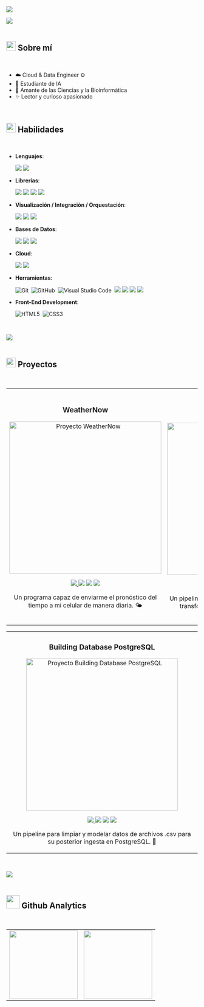 <img src="https://drive.google.com/uc?export=download&id=1v0qrkXBlXkpIcgkwmtTXI6tamuuWN4Ov">

<img src="https://user-images.githubusercontent.com/73097560/115834477-dbab4500-a447-11eb-908a-139a6edaec5c.gif"><br><br>

## <picture><img src="https://media2.giphy.com/media/QssGEmpkyEOhBCb7e1/giphy.gif?cid=ecf05e47a0n3gi1bfqntqmob8g9aid1oyj2wr3ds3mg700bl&rid=giphy.gif" width = 25px></picture> **Sobre mí**
<br>

- ☁️ Cloud & Data Engineer ⚙️ 
- 🤖 Estudiante de IA
- 🧬 Amante de las Ciencias y la Bioinformática
- ✨ Lector y curioso apasionado

<br>

## <img src="https://media2.giphy.com/media/QssGEmpkyEOhBCb7e1/giphy.gif?cid=ecf05e47a0n3gi1bfqntqmob8g9aid1oyj2wr3ds3mg700bl&rid=giphy.gif" width ="25"><b> Habilidades</b>
<br>

<p align="center">

- **Lenguajes**:

    <img src="https://img.shields.io/badge/PYTHON-ffe15d?style=for-the-badge&logo=python">
    <img src="https://img.shields.io/badge/SQL-db7533?style=for-the-badge">

- **Librerías**:

    <img src="https://img.shields.io/badge/PANDAS-e70488?style=for-the-badge&logo=pandas">
    <img src="https://img.shields.io/badge/SQLALCHEMY-ca2727?style=for-the-badge&logo=sqlalchemy">
    <img src="https://img.shields.io/badge/NUMPY-%23013243?style=for-the-badge&logo=numpy">
    <img src="https://img.shields.io/badge/SEABORN-7eb1bd?style=for-the-badge">

- **Visualización / Integración / Orquestación**:

   <img src="https://img.shields.io/badge/POWER%20BI-%23ffc900?style=for-the-badge">
   <img src="https://img.shields.io/badge/MATILLION-%23%2319E57F?style=for-the-badge&logo=matillion&logoColor=white">
   <img src="https://img.shields.io/badge/AIRFLOW-ff795c?style=for-the-badge&logo=apacheairflow&logoColor=white">

- **Bases de Datos**:

   <img src="https://img.shields.io/badge/POSTGRESQL-%234169E1?style=for-the-badge&logo=postgresql&logoColor=white">
   <img src="https://img.shields.io/badge/MYSQL-%234479A1?style=for-the-badge&logo=mysql&logoColor=white">
   <img src="https://img.shields.io/badge/MONGODB-%2347A248?style=for-the-badge&logo=mongodb&logoColor=white">

- **Cloud**:

   <img src="https://img.shields.io/badge/AMAZON%20WEB%20SERVICES-%23232F3E?style=for-the-badge&logo=amazonwebservices&logoColor=white">
   <img src="https://img.shields.io/badge/GOOGLE%20CLOUD-%234285F4?style=for-the-badge&logo=googlecloud&logoColor=white">

- **Herramientas**:

    ![Git](https://img.shields.io/badge/git-%23F05033.svg?style=for-the-badge&logo=git&logoColor=white)&nbsp;
    ![GitHub](https://img.shields.io/badge/github-%23121011.svg?style=for-the-badge&logo=github&logoColor=white)&nbsp;
    ![Visual Studio Code](https://img.shields.io/badge/VS%20Code-0078d7.svg?style=for-the-badge&logo=visual-studio-code&logoColor=white)&nbsp;
    <img src="https://img.shields.io/badge/BASH-%234EAA25?style=for-the-badge&logo=gnubash&logoColor=white">
    <img src="https://img.shields.io/badge/POWERSHELL-%23012456?style=for-the-badge">
    <img src="https://img.shields.io/badge/DOCKER-%232496ED?style=for-the-badge&logo=docker&logoColor=white">
    <img src="https://img.shields.io/badge/JUPYTER-%23F37626?style=for-the-badge&logo=jupyter&logoColor=white">

- **Front-End Development**:

   ![HTML5](https://img.shields.io/badge/HTML5%20-%23E34F26.svg?style=for-the-badge&logo=html5&logoColor=white)&nbsp;
   ![CSS3](https://img.shields.io/badge/CSS%20-%231572B6.svg?style=for-the-badge&logo=css3&logoColor=white)&nbsp;

</p>

<br>

<img src="https://user-images.githubusercontent.com/73097560/115834477-dbab4500-a447-11eb-908a-139a6edaec5c.gif"><br><br>

## <picture><img src="https://media2.giphy.com/media/QssGEmpkyEOhBCb7e1/giphy.gif?cid=ecf05e47a0n3gi1bfqntqmob8g9aid1oyj2wr3ds3mg700bl&rid=giphy.gif" width = 25px></picture> **Proyectos**
<br>

<table>
<tr>
<td width="50%">
<h3 align="center">WeatherNow</h3>
<div align="center">
<a href="https://github.com/c0mmu0vere/Twilio-WeatherAPI-AWS" target="_blank"><img src="https://drive.google.com/uc?export=download&id=1SgbGWn-UccBsuis6LJs_TwL7-tNtVbmI" width="400" alt="Proyecto WeatherNow"></a>
<p>
<a href="https://github.com/c0mmu0vere/Twilio-WeatherAPI-AWS" target="_blank">
<img src="https://img.shields.io/badge/C%C3%93DIGO-5e5e5e?style=for-the-badge&logo=github">
</a>
<img src="https://img.shields.io/badge/AWS%20EC2-%23FF9900?style=for-the-badge&logo=amazonec2&logoColor=white">
<img src="https://img.shields.io/badge/PYTHON-ffe15d?style=for-the-badge&logo=python">
<img src="https://img.shields.io/badge/TWILIO-%23F22F46?style=for-the-badge&logo=twilio&logoColor=white">
</p>
<p>Un programa capaz de enviarme el pronóstico del tiempo a mi celular de manera diaria. 🌤</p>
</div>
</td>

<td width="50%">
<br>
<h3 align="center">Final Coderhouse</h3>
<div align="center">                                       
<a href="https://github.com/c0mmu0vere/Proyecto-Coderhouse/tree/main" target="_blank"><img src="https://drive.google.com/uc?export=download&id=1Ncll9NCLXXMDpmQrCIx-Ur7z3FWDzLi3" width="400" alt="Arquitectura CoderHouse"></a>
<br>
<p>
<a href="https://github.com/c0mmu0vere/Proyecto-Coderhouse/tree/main" target="_blank">
<img src="https://img.shields.io/badge/C%C3%93DIGO-5e5e5e?style=for-the-badge&logo=github">
</a>
<img src="https://img.shields.io/badge/PYTHON-ffe15d?style=for-the-badge&logo=python">
<img src="https://img.shields.io/badge/AIRFLOW-ff795c?style=for-the-badge&logo=apacheairflow&logoColor=white">
<img src="https://img.shields.io/badge/DOCKER-%232496ED?style=for-the-badge&logo=docker&logoColor=white">
<img src="https://img.shields.io/badge/PANDAS-e70488?style=for-the-badge&logo=pandas">
<img src="https://img.shields.io/badge/REDSHIFT-%238C4FFF?style=for-the-badge&logo=amazonredshift&logoColor=white">
</p>
<p>Un pipeline para extraer datos del clima de una API, transformarlos y luego cargarlos en Amazon Redshift. 💾</p>
</div>                                                             
</td>
</tr>
</table>

<table>
<tr>
<td width="50%">
<h3 align="center">Building Database PostgreSQL</h3>
<div align="center">
<a href="https://github.com/c0mmu0vere/Building-Database-PostgreSQL" target="_blank"><img src="https://drive.google.com/uc?export=download&id=1Zql54FDHO1_516_7wKewj8kT3XQu-Ko1" width="400" alt="Proyecto Building Database PostgreSQL"></a>
<p>
<a href="https://github.com/c0mmu0vere/Building-Database-PostgreSQL" target="_blank">
<img src="https://img.shields.io/badge/C%C3%93DIGO-5e5e5e?style=for-the-badge&logo=github">
</a>
<img src="https://img.shields.io/badge/JUPYTER-%23F37626?style=for-the-badge&logo=jupyter&logoColor=white">
<img src="https://img.shields.io/badge/PYTHON-ffe15d?style=for-the-badge&logo=python">
<img src="https://img.shields.io/badge/POSTGRESQL-%234169E1?style=for-the-badge&logo=postgresql&logoColor=white">
</p>
<p>Un pipeline para limpiar y modelar datos de archivos .csv para su posterior ingesta en PostgreSQL. 🐘</p>
</div>
</td>
</tr>
</table>

<br>

<img src="https://user-images.githubusercontent.com/73097560/115834477-dbab4500-a447-11eb-908a-139a6edaec5c.gif"><br><br>

## <img src="https://media.giphy.com/media/iY8CRBdQXODJSCERIr/giphy.gif" width="35"><b> Github Analytics </b>
<br>
<table>
<tr>
<td width="50%">
<img height="180em" src="https://github-readme-stats-eight-theta.vercel.app/api?username=c0mmu0vere&show_icons=true&theme=algolia&include_all_commits=true&count_private=true"/>
</td>
<td width="50%">
<img height="180em" src="https://github-readme-stats-eight-theta.vercel.app/api/top-langs/?username=c0mmu0vere&layout=compact&langs_count=8&theme=algolia"/>
</td>
</tr>
</table>
